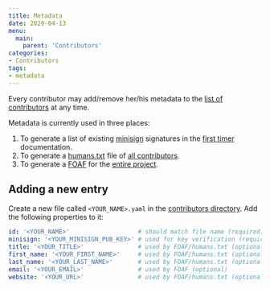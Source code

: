 ```yaml
---
title: Metadata
date: 2020-04-13
menu:
  main:
    parent: 'Contributors'
categories:
- Contributors
tags:
- metadata
---
```


Every contributor may add/remove her/his metadata to the [list of contributors](https://github.com/metio/krei/tree/master/krei-docs/data/contributors) at any time.

Metadata is currently used in three places:

1. To generate a list of existing [minisign](https://jedisct1.github.io/minisign/) signatures in the [first timer](../first-timer) documentation.
2. To generate a [humans.txt](http://humanstxt.org/) file of [all contributors](https://krei.projects.metio.wtf/humans.txt).
3. To generate a [FOAF](http://www.foaf-project.org/) for the [entire project](https://krei.projects.metio.wtf/foaf.rdf).

## Adding a new entry

Create a new file called `<YOUR_NAME>.yaml` in the [contributors directory](https://github.com/metio/krei/tree/master/krei-docs/data/contributors). Add the following properties to it:

```yaml
id: '<YOUR_NAME>'                   # should match file name (required)
minisign: '<YOUR_MINISIGN_PUB_KEY>' # used for key verification (required)
title: '<YOUR_TITLE>'               # used by FOAF/humans.txt (optional)
first_name: '<YOUR_FIRST_NAME>'     # used by FOAF/humans.txt (optional)
last_name: '<YOUR_LAST_NAME>'       # used by FOAF/humans.txt (optional)
email: '<YOUR_EMAIL>'               # used by FOAF (optional)
website: '<YOUR_URL>'               # used by FOAF/humans.txt (optional)
```
